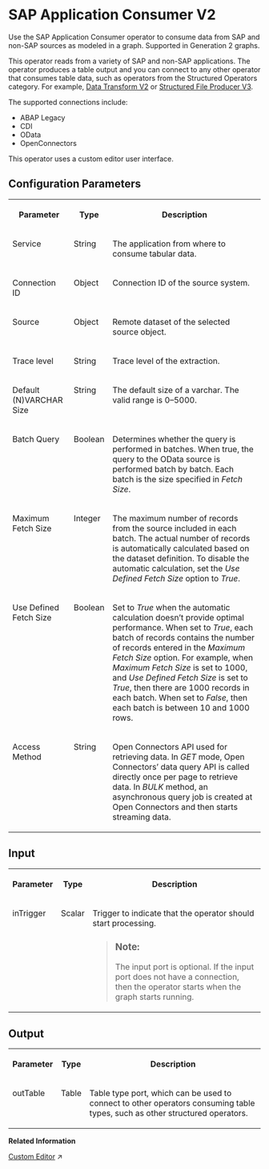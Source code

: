 <!-- loio7a1527d494844adeb930d2e05cc1e56f -->

# SAP Application Consumer V2

Use the SAP Application Consumer operator to consume data from SAP and non-SAP sources as modeled in a graph. Supported in Generation 2 graphs.



This operator reads from a variety of SAP and non-SAP applications. The operator produces a table output and you can connect to any other operator that consumes table data, such as operators from the Structured Operators category. For example, [Data Transform V2](data-transform-v2-a415f61.md) or [Structured File Producer V3](structured-file-producer-v3-605e08a.md).

The supported connections include:

-   ABAP Legacy
-   CDI
-   OData
-   OpenConnectors

This operator uses a custom editor user interface.



<a name="loio7a1527d494844adeb930d2e05cc1e56f__section_qmh_nl5_fnb"/>

## Configuration Parameters


<table>
<tr>
<th valign="top">

Parameter

</th>
<th valign="top">

Type

</th>
<th valign="top">

Description

</th>
</tr>
<tr>
<td valign="top">

Service

</td>
<td valign="top">

String

</td>
<td valign="top">

The application from where to consume tabular data.

</td>
</tr>
<tr>
<td valign="top">

Connection ID

</td>
<td valign="top">

Object

</td>
<td valign="top">

Connection ID of the source system.

</td>
</tr>
<tr>
<td valign="top">

Source

</td>
<td valign="top">

Object

</td>
<td valign="top">

Remote dataset of the selected source object.

</td>
</tr>
<tr>
<td valign="top">

Trace level

</td>
<td valign="top">

String

</td>
<td valign="top">

Trace level of the extraction.

</td>
</tr>
<tr>
<td valign="top">

Default \(N\)VARCHAR Size

</td>
<td valign="top">

String

</td>
<td valign="top">

The default size of a varchar. The valid range is 0–5000.

</td>
</tr>
<tr>
<td valign="top">

Batch Query

</td>
<td valign="top">

Boolean

</td>
<td valign="top">

Determines whether the query is performed in batches. When true, the query to the OData source is performed batch by batch. Each batch is the size specified in *Fetch Size*.

</td>
</tr>
<tr>
<td valign="top">

Maximum Fetch Size

</td>
<td valign="top">

Integer

</td>
<td valign="top">

The maximum number of records from the source included in each batch. The actual number of records is automatically calculated based on the dataset definition. To disable the automatic calculation, set the *Use Defined Fetch Size* option to *True*.

</td>
</tr>
<tr>
<td valign="top">

Use Defined Fetch Size

</td>
<td valign="top">

Boolean

</td>
<td valign="top">

Set to *True* when the automatic calculation doesn’t provide optimal performance. When set to *True*, each batch of records contains the number of records entered in the *Maximum Fetch Size* option. For example, when *Maximum Fetch Size* is set to 1000, and *Use Defined Fetch Size* is set to *True*, then there are 1000 records in each batch. When set to *False*, then each batch is between 10 and 1000 rows.

</td>
</tr>
<tr>
<td valign="top">

Access Method

</td>
<td valign="top">

String

</td>
<td valign="top">

Open Connectors API used for retrieving data. In *GET* mode, Open Connectors’ data query API is called directly once per page to retrieve data. In *BULK* method, an asynchronous query job is created at Open Connectors and then starts streaming data.

</td>
</tr>
</table>



<a name="loio7a1527d494844adeb930d2e05cc1e56f__section_pty_hm5_fnb"/>

## Input


<table>
<tr>
<th valign="top">

Parameter

</th>
<th valign="top">

Type

</th>
<th valign="top">

Description

</th>
</tr>
<tr>
<td valign="top">

inTrigger

</td>
<td valign="top">

Scalar

</td>
<td valign="top">

Trigger to indicate that the operator should start processing.

> ### Note:  
> The input port is optional. If the input port does not have a connection, then the operator starts when the graph starts running.



</td>
</tr>
</table>



<a name="loio7a1527d494844adeb930d2e05cc1e56f__section_p31_rm5_fnb"/>

## Output


<table>
<tr>
<th valign="top">

Parameter

</th>
<th valign="top">

Type

</th>
<th valign="top">

Description

</th>
</tr>
<tr>
<td valign="top">

outTable

</td>
<td valign="top">

Table

</td>
<td valign="top">

Table type port, which can be used to connect to other operators consuming table types, such as other structured operators.

</td>
</tr>
</table>

**Related Information**  


[Custom Editor](https://help.sap.com/viewer/1c1341f6911f4da5a35b191b40b426c8/Cloud/en-US/8cda7c3a4ab74c86ba5752456418c4b0.html "Use the Custom Editor to update the source dataset and projection and filters are pushed down to the source.") :arrow_upper_right:

